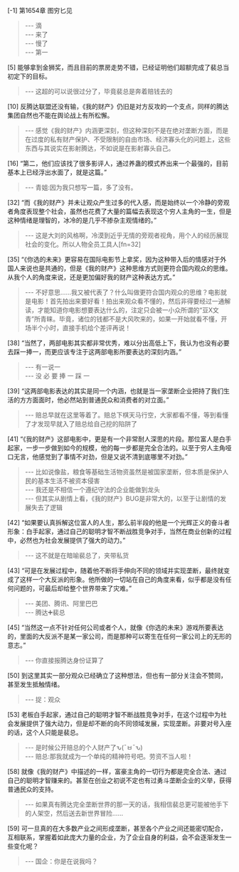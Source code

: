 
[-1] 第1654章 图穷匕见
>--- 滴<br>
>--- 来了<br>
>--- 慢了<br>
>--- 第一<br>

[5] 能够拿到金狮奖，而且目前的票房走势不错，已经证明他们超额完成了裴总当初定下的目标。
>--- 这超的可以说很过分了，毕竟裴总是奔着赔钱去的<br>

[10] 反腾达联盟还没有输，《我的财产》仍旧是对方反攻的一个支点，同样的腾达集团自然也不能在舆论战上有所松懈。
>--- 感觉《我的财产》内涵更深刻，但这种深刻不是在绝对垄断方面，而是在过度的私有财产保护、不受限制的自由市场、经济寡头化的问题上，这些东西与其说实在影射腾达，不如说是在影射寡头自己。<br>

[16] “第二，他们应该找了很多影评人，通过养蛊的模式养出来一个最强的，目前基本上已经浮出水面了，就是这篇。”
>--- 青姐:因为我只想写一篇，多了没有。<br>

[32] “而《我的财产》并未让观众产生过多的代入感，而是始终以一个冷静的旁观者角度表现整个社会，虽然也花费了大量的篇幅去表现这个穷人主角的一生，但是这种情绪是理智的，冰冷的是几乎不掺杂主观情绪的。”
>--- 这是大刘的风格啊，冷漠到近乎无情的旁观者视角，用个人的经历展现社会的变化。所以人物全员工具人[fn=32]<br>

[35] “《你选的未来》更容易在国际电影节上拿奖，因为这种带入后的情感对于外国人来说也是共通的，但是《我的财产》这种思维方式则更符合国内观众的思维。从我个人的角度来说，还是更加偏好我的财产这种表达方式。”
>--- 不好意思……我又被代表了？什么叫做更符合国内观众的思维？电影就是电影！首先拍出来要好看！拍出来观众看不懂的，然后非得要经过一通解读，才能知道你电影想要表达什么的，注定只会被一小众所谓的“豆X文青”所青睐。毕竟，诸位的钱都不是大风吹来的，如果一开始就看不懂，开场半个小时，直接手机给个差评再说！<br>

[38] “当然了，两部电影其实都非常优秀，难以分出高低上下，我认为也没有必要去踩一捧一，而更应该专注于这两部电影所要表达的深刻内涵。”
>--- 有一说一<br>
>--- 没 必 要 捧 一 踩 一<br>

[39] “这两部电影表达的其实是同一个内涵，也就是当一家垄断企业把持了我们生活的方方面面时，他必然站到普通民众和消费者的对立面。”
>--- 赔总早就在这里等着了。赔总下棋天马行空，大家都看不懂，等到看懂了才发现早就入了赔总给自己挖的陷阱了<br>

[41] “《我的财产》这部电影中，更是有一个非常耐人深思的片段。那位富人是白手起家，一步一步做到如今的规模，他的每一步都是完全合法的。以至于穷人主角哑口无言，他感觉到了事情不对劲，但是又说不清到底哪里不对劲。”
>--- 比如说像盐，粮食等基础生活物资虽然是被国家垄断，但本质是保护人民的基本生活不被资本侵害<br>
>--- 我还是不相信一个遵纪守法的企业能做到龙头<br>
>--- 但其实从剧情上看，《我的财产》BUG是非常大的，以至于让剧情的发展失去了逻辑<br>

[42] “如果要认真拆解这位富人的人生，那么前半段的他是一个光辉正义的奋斗者形象：白手起家，通过自己的聪明才智不断战胜竞争对手，当然在商业创新的过程中，必然也为社会发展提供了强大的动力。”
>--- 这不就是在暗喻裴总了，夹带私货<br>

[43] “可是在发展过程中，随着他不断将手伸向不同的领域并实现垄断，最终就变成了这样一个大反派的形象。他所做的一切站在自己的角度来看，似乎都是没有任何问题的，可最后却给整个世界带来了灾难。”
>--- 美团、腾讯、阿里巴巴<br>
>--- 腾达➕裴总<br>

[45] “当然这一点不针对任何公司或者个人，就像《你选的未来》游戏所要表达的，里面的大反派不是某一家公司，而是那种可以寄生在任何一家公司上的无形的意志。”
>--- 你直接报腾达身份证算了<br>

[50] 到这里其实一部分观众已经确立了这种想法，但也有一部分关注会不赞同，甚至发生抵触情绪。
>--- 捉：观众<br>

[53] 老板白手起家，通过自己的聪明才智不断战胜竞争对手，在这个过程中为社会发展提供了强大动力，但是却不断的向不同领域发展，实现垄断。非要对号入座的话，这个人只能是裴总。
>--- 是时候公开赔总的个人财产了ԅ(¯ㅂ¯ԅ)<br>
>--- 赔总:那我就成为一个单纯的精神符号吧。劳资不当人啦！<br>

[58] 就像《我的财产》中描述的一样，富豪主角的一切行为都是完全合法、通过自己的聪明才智赚来的。甚至在创业之初说不定也有过勇斗垄断企业的义举，获得普通民众的支持。
>--- 如果真有腾达完全垄断世界的那一天的话，我相信裴总更可能被他手下的人架空，然后送去新世界冒险……<br>

[59] 可一旦真的在大多数产业之间形成垄断，甚至各个产业之间还能密切配合，互相联系，掌握着如此庞大力量的企业，为了企业自身的利益，会不会逐渐发生一些变化呢？
>--- 国企：你是在说我吗？<br>
